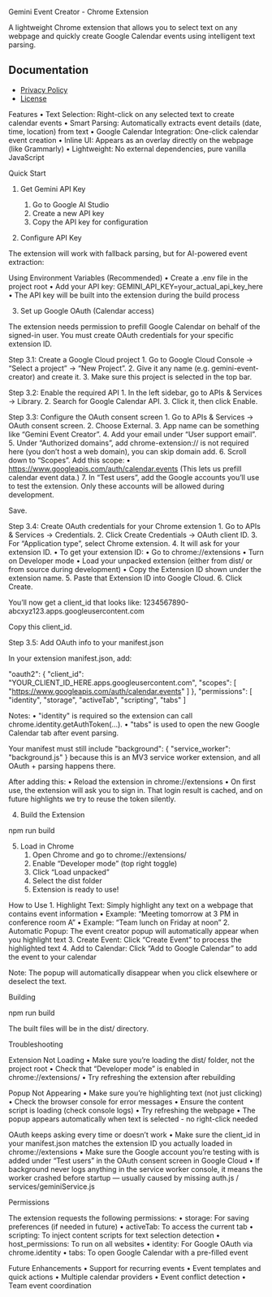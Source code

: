 Gemini Event Creator - Chrome Extension

A lightweight Chrome extension that allows you to select text on any webpage and quickly create Google Calendar events using intelligent text parsing.

## Documentation

- [Privacy Policy](https://devangb3.github.io/Event-Creator/PRIVACY)
- [License](LICENSE)

Features
	•	Text Selection: Right-click on any selected text to create calendar events
	•	Smart Parsing: Automatically extracts event details (date, time, location) from text
	•	Google Calendar Integration: One-click calendar event creation
	•	Inline UI: Appears as an overlay directly on the webpage (like Grammarly)
	•	Lightweight: No external dependencies, pure vanilla JavaScript

Quick Start

1. Get Gemini API Key
	1.	Go to Google AI Studio
	2.	Create a new API key
	3.	Copy the API key for configuration

2. Configure API Key

The extension will work with fallback parsing, but for AI-powered event extraction:

Using Environment Variables (Recommended)
	•	Create a .env file in the project root
	•	Add your API key: GEMINI_API_KEY=your_actual_api_key_here
	•	The API key will be built into the extension during the build process

3. Set up Google OAuth (Calendar access)

The extension needs permission to prefill Google Calendar on behalf of the signed-in user. You must create OAuth credentials for your specific extension ID.

Step 3.1: Create a Google Cloud project
	1.	Go to Google Cloud Console → “Select a project” → “New Project”.
	2.	Give it any name (e.g. gemini-event-creator) and create it.
	3.	Make sure this project is selected in the top bar.

Step 3.2: Enable the required API
	1.	In the left sidebar, go to APIs & Services → Library.
	2.	Search for Google Calendar API.
	3.	Click it, then click Enable.

Step 3.3: Configure the OAuth consent screen
	1.	Go to APIs & Services → OAuth consent screen.
	2.	Choose External.
	3.	App name can be something like “Gemini Event Creator”.
	4.	Add your email under “User support email”.
	5.	Under “Authorized domains”, add chrome-extension:// is not required here (you don’t host a web domain), you can skip domain add.
	6.	Scroll down to “Scopes”. Add this scope:
	•	https://www.googleapis.com/auth/calendar.events
(This lets us prefill calendar event data.)
	7.	In “Test users”, add the Google accounts you’ll use to test the extension.
Only these accounts will be allowed during development.

Save.

Step 3.4: Create OAuth credentials for your Chrome extension
	1.	Go to APIs & Services → Credentials.
	2.	Click Create Credentials → OAuth client ID.
	3.	For “Application type”, select Chrome extension.
	4.	It will ask for your extension ID.
	•	To get your extension ID:
	•	Go to chrome://extensions
	•	Turn on Developer mode
	•	Load your unpacked extension (either from dist/ or from source during development)
	•	Copy the Extension ID shown under the extension name.
	5.	Paste that Extension ID into Google Cloud.
	6.	Click Create.

You’ll now get a client_id that looks like:
1234567890-abcxyz123.apps.googleusercontent.com

Copy this client_id.

Step 3.5: Add OAuth info to your manifest.json

In your extension manifest.json, add:

"oauth2": {
  "client_id": "YOUR_CLIENT_ID_HERE.apps.googleusercontent.com",
  "scopes": [
    "https://www.googleapis.com/auth/calendar.events"
  ]
},
"permissions": [
  "identity",
  "storage",
  "activeTab",
  "scripting",
  "tabs"
]

Notes:
	•	"identity" is required so the extension can call chrome.identity.getAuthToken(...).
	•	"tabs" is used to open the new Google Calendar tab after event parsing.

Your manifest must still include "background": { "service_worker": "background.js" } because this is an MV3 service worker extension, and all OAuth + parsing happens there.

After adding this:
	•	Reload the extension in chrome://extensions
	•	On first use, the extension will ask you to sign in. That login result is cached, and on future highlights we try to reuse the token silently.

4. Build the Extension

npm run build

5. Load in Chrome
	1.	Open Chrome and go to chrome://extensions/
	2.	Enable “Developer mode” (top right toggle)
	3.	Click “Load unpacked”
	4.	Select the dist folder
	5.	Extension is ready to use!

How to Use
	1.	Highlight Text: Simply highlight any text on a webpage that contains event information
	•	Example: “Meeting tomorrow at 3 PM in conference room A”
	•	Example: “Team lunch on Friday at noon”
	2.	Automatic Popup: The event creator popup will automatically appear when you highlight text
	3.	Create Event: Click “Create Event” to process the highlighted text
	4.	Add to Calendar: Click “Add to Google Calendar” to add the event to your calendar

Note: The popup will automatically disappear when you click elsewhere or deselect the text.

Building

npm run build

The built files will be in the dist/ directory.

Troubleshooting

Extension Not Loading
	•	Make sure you’re loading the dist/ folder, not the project root
	•	Check that “Developer mode” is enabled in chrome://extensions/
	•	Try refreshing the extension after rebuilding

Popup Not Appearing
	•	Make sure you’re highlighting text (not just clicking)
	•	Check the browser console for error messages
	•	Ensure the content script is loading (check console logs)
	•	Try refreshing the webpage
	•	The popup appears automatically when text is selected - no right-click needed

OAuth keeps asking every time or doesn’t work
	•	Make sure the client_id in your manifest.json matches the extension ID you actually loaded in chrome://extensions
	•	Make sure the Google account you’re testing with is added under “Test users” in the OAuth consent screen in Google Cloud
	•	If background never logs anything in the service worker console, it means the worker crashed before startup — usually caused by missing auth.js / services/geminiService.js

Permissions

The extension requests the following permissions:
	•	storage: For saving preferences (if needed in future)
	•	activeTab: To access the current tab
	•	scripting: To inject content scripts for text selection detection
	•	host_permissions: To run on all websites
	•	identity: For Google OAuth via chrome.identity
	•	tabs: To open Google Calendar with a pre-filled event

Future Enhancements
	•	Support for recurring events
	•	Event templates and quick actions
	•	Multiple calendar providers
	•	Event conflict detection
	•	Team event coordination